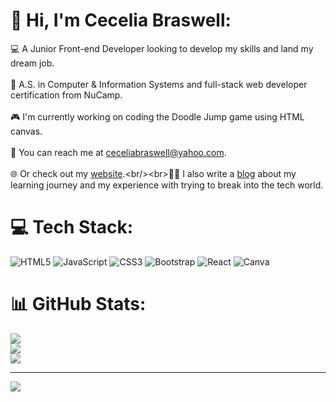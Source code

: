 # 💫 Hi, I'm Cecelia Braswell:
💻 A Junior Front-end Developer looking to develop my skills and land my dream job.<br/><br>📜 A.S. in Computer & Information Systems and full-stack web developer certification from NuCamp.<br/><br>🎮 I'm currently working on coding the Doodle Jump game using HTML canvas.<br/><br>📧 You can reach me at ceceliabraswell@yahoo.com.<br/><br>🌐 Or check out my [website]([https://ceceliabraswell.com/](https://ceceliabraswell.github.io/portfolio-2/)).<br/><br>👩‍💻  I also write a [blog](https://devceceliabraswell.blogspot.com) about my learning journey and my experience with trying to break into the tech world.<br/>


# 💻 Tech Stack:
![HTML5](https://img.shields.io/badge/html5-%23E34F26.svg?style=for-the-badge&logo=html5&logoColor=white) ![JavaScript](https://img.shields.io/badge/javascript-%23323330.svg?style=for-the-badge&logo=javascript&logoColor=%23F7DF1E) ![CSS3](https://img.shields.io/badge/css3-%231572B6.svg?style=for-the-badge&logo=css3&logoColor=white) ![Bootstrap](https://img.shields.io/badge/bootstrap-%238511FA.svg?style=for-the-badge&logo=bootstrap&logoColor=white) ![React](https://img.shields.io/badge/react-%2320232a.svg?style=for-the-badge&logo=react&logoColor=%2361DAFB) ![Canva](https://img.shields.io/badge/Canva-%2300C4CC.svg?style=for-the-badge&logo=Canva&logoColor=white)
# 📊 GitHub Stats:
![](https://github-readme-stats.vercel.app/api?username=ceceliabraswell&theme=dark&hide_border=false&include_all_commits=false&count_private=false)<br/>
![](https://github-readme-streak-stats.herokuapp.com/?user=ceceliabraswell&theme=dark&hide_border=false)<br/>
![](https://github-readme-stats.vercel.app/api/top-langs/?username=ceceliabraswell&theme=dark&hide_border=false&include_all_commits=false&count_private=false&layout=compact)

---
[![](https://visitcount.itsvg.in/api?id=ceceliabraswell&icon=0&color=0)](https://visitcount.itsvg.in)

<!-- Proudly created with GPRM ( https://gprm.itsvg.in ) -->

